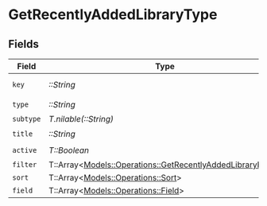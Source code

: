 # GetRecentlyAddedLibraryType


## Fields

| Field                                                                                                                   | Type                                                                                                                    | Required                                                                                                                | Description                                                                                                             | Example                                                                                                                 |
| ----------------------------------------------------------------------------------------------------------------------- | ----------------------------------------------------------------------------------------------------------------------- | ----------------------------------------------------------------------------------------------------------------------- | ----------------------------------------------------------------------------------------------------------------------- | ----------------------------------------------------------------------------------------------------------------------- |
| `key`                                                                                                                   | *::String*                                                                                                              | :heavy_check_mark:                                                                                                      | N/A                                                                                                                     | /library/sections/2/all?type=2                                                                                          |
| `type`                                                                                                                  | *::String*                                                                                                              | :heavy_check_mark:                                                                                                      | N/A                                                                                                                     | filter                                                                                                                  |
| `subtype`                                                                                                               | *T.nilable(::String)*                                                                                                   | :heavy_minus_sign:                                                                                                      | N/A                                                                                                                     | clip                                                                                                                    |
| `title`                                                                                                                 | *::String*                                                                                                              | :heavy_check_mark:                                                                                                      | N/A                                                                                                                     | TV Shows                                                                                                                |
| `active`                                                                                                                | *T::Boolean*                                                                                                            | :heavy_check_mark:                                                                                                      | N/A                                                                                                                     | false                                                                                                                   |
| `filter`                                                                                                                | T::Array<[Models::Operations::GetRecentlyAddedLibraryFilter](../../models/operations/getrecentlyaddedlibraryfilter.md)> | :heavy_minus_sign:                                                                                                      | N/A                                                                                                                     |                                                                                                                         |
| `sort`                                                                                                                  | T::Array<[Models::Operations::Sort](../../models/operations/sort.md)>                                                   | :heavy_minus_sign:                                                                                                      | N/A                                                                                                                     |                                                                                                                         |
| `field`                                                                                                                 | T::Array<[Models::Operations::Field](../../models/operations/field.md)>                                                 | :heavy_minus_sign:                                                                                                      | N/A                                                                                                                     |                                                                                                                         |
